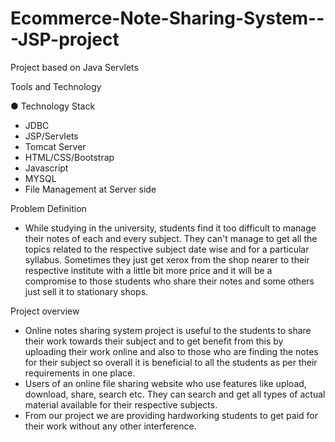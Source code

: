 # Ecommerce-Note-Sharing-System---JSP-project
Project based on Java Servlets

Tools and Technology

● Technology Stack
-   JDBC
-   JSP/Servlets
-   Tomcat Server
-   HTML/CSS/Bootstrap
-   Javascript
-   MYSQL
-   File Management at Server side
    
Problem Definition
-   While studying in the university, students find it too difficult to manage their notes of
    each and every subject. They can't manage to get all the topics related to the
    respective subject date wise and for a particular syllabus. Sometimes they just get
    xerox from the shop nearer to their respective institute with a little bit more price
    and it will be a compromise to those students who share their notes and some others
    just sell it to stationary shops.
    
Project overview
-   Online notes sharing system project is useful to the students to share their work
    towards their subject and to get benefit from this by uploading their work online and
    also to those who are finding the notes for their subject so overall it is beneficial to all
    the students as per their requirements in one place.
-   Users of an online file sharing website who use features like upload, download, share,
    search etc. They can search and get all types of actual material available for their
    respective subjects.
-   From our project we are providing hardworking students to get paid for their work
    without any other interference.
